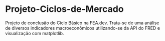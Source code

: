 # Projeto-Ciclos-de-Mercado
Projeto de conclusão do Ciclo Básico na FEA.dev. Trata-se de uma análise de diversos indicadores macroeconômicos utilizando-se da API do FRED e visualização com matplotlib.

